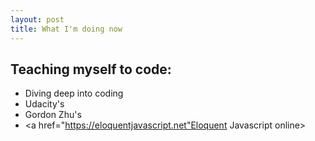 ```yaml
---
layout: post
title: What I'm doing now
---
```

## Teaching myself to code:
- Diving deep into coding
- Udacity's <a href="https://www.udacity.com/course/intro-to-javascript--ud803" Intro to Javascript></a>
- Gordon Zhu's <a href="https://watchandcode.com/p/practical-javascript" Watch and Code></a>
- <a href="https://eloquentjavascript.net"Eloquent Javascript online></a>
